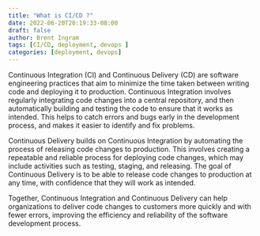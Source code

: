 ```yaml
---
title: "What is CI/CD ?"
date: 2022-06-20T20:19:33-08:00
draft: false
author: Brent Ingram
tags: [CI/CD, deployment, devops ]
categories: [deployment, devops]
---
```

Continuous Integration (CI) and Continuous Delivery (CD) are software engineering practices that aim to minimize the time taken between writing code and deploying it to production.
Continuous Integration involves regularly integrating code changes into a central repository, and then automatically building and testing the code to ensure that it works as intended. This helps to catch errors and bugs early in the development process, and makes it easier to identify and fix problems.  

Continuous Delivery builds on Continuous Integration by automating the process of releasing code changes to production. This involves creating a repeatable and reliable process for deploying code changes, which may include activities such as testing, staging, and releasing. The goal of Continuous Delivery is to be able to release code changes to production at any time, with confidence that they will work as intended.  

Together, Continuous Integration and Continuous Delivery can help organizations to deliver code changes to customers more quickly and with fewer errors, improving the efficiency and reliability of the software development process.